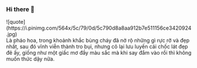 ### Hi there 👋
<div>
<div>
![quote](https://i.pinimg.com/564x/5c/79/0d/5c790d8a8aa912b7e511156ce3420924.jpg)
</div>
<div>
Là pháo hoa, trong khoảnh khắc bùng cháy đã nở rộ những gì rực rỡ và đẹp nhất, sau đó vĩnh viễn thành tro bụi, nhưng cô lại lưu luyến cái chốc lát đẹp đẽ ấy, giống như một giấc mơ đầy màu sắc mà khi say đắm vào rồi thì không muốn thức dậy nữa.
</div>
</div>
